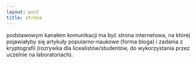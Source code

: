 ```yaml
---
layout: post
title: strona
---
```


podstawowym kanałem komunikacji ma być strona internetowa, na której pojawiałyby
się artykuły popularno-naukowe (forma bloga) i zadania z kryptografii (rozrywka dla licealistów/studentów, do wykorzystania przez uczelnie na laboratoriach).
